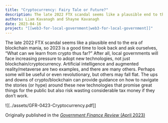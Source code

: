 ```yaml
---
title: "Cryptocurrency: Fairy Tale or Future?"
description: The late 2022 FTX scandal seems like a plausible end to the era of blockchain mania, so 2023 is a good time to look back and ask ourselves, “What can we learn from crypto thus far?” After all, local governments will face increasing pressure to adopt new technologies, not just blockchain/cryptocurrency.
authors: Liam Kavanagh and Shayne Kavanagh
date: 2023-04-16
project: "[[web3-for-local-government|web3-for-local-government]]"
---
```


The late 2022 FTX scandal seems like a plausible end to the era of blockchain mania, so 2023 is a good time to look back and ask ourselves, “What can we learn from crypto thus far?” After all, local governments will face increasing pressure to adopt new technologies, not just blockchain/cryptocurrency. Artificial intelligence and augmented reality/metaverse are two examples, and there are many others. Perhaps some will be useful or even revolutionary, but others may fall flat. The ups and downs of crypto/blockchain can provide guidance on how to navigate the stories (or hype) around these new technologies that promise great things for the public but also risk wasting considerable tax money if they don’t work.

![[../assets/GFR-0423-Cryptocurrency.pdf]]

Originally published in the [*Government Finance Review* (April 2023)](https://www.gfoa.org/materials/gfr0423-cryptocurrency)
